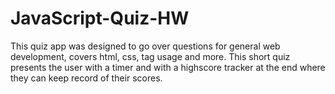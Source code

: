 # JavaScript-Quiz-HW
This quiz app was designed to go over questions for general web development, covers html, css, tag usage and more. This short quiz presents the user with a timer and with a highscore tracker at the end where they can keep record of their scores.
